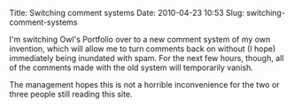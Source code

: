 Title: Switching comment systems
Date: 2010-04-23 10:53
Slug: switching-comment-systems

I'm switching Owl's Portfolio over to a new comment system of my own
invention, which will allow me to turn comments back on without (I
hope) immediately being inundated with spam. For the next few hours,
though, all of the comments made with the old system will temporarily
vanish.

The management hopes this is not a horrible inconvenience for the two
or three people still reading this site.
